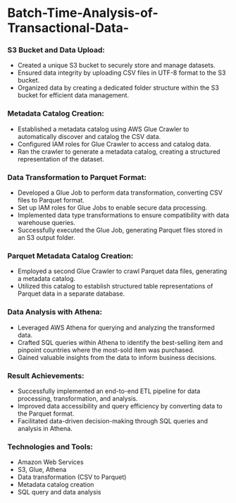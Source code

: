 # Batch-Time-Analysis-of-Transactional-Data-
### S3 Bucket and Data Upload:
- Created a unique S3 bucket to securely store and manage datasets.
- Ensured data integrity by uploading CSV files in UTF-8 format to the S3 bucket.
- Organized data by creating a dedicated folder structure within the S3 bucket for efficient data management.

### Metadata Catalog Creation:
- Established a metadata catalog using AWS Glue Crawler to automatically discover and catalog the CSV data.
- Configured IAM roles for Glue Crawler to access and catalog data.
- Ran the crawler to generate a metadata catalog, creating a structured representation of the dataset.

### Data Transformation to Parquet Format:
- Developed a Glue Job to perform data transformation, converting CSV files to Parquet format.
- Set up IAM roles for Glue Jobs to enable secure data processing.
- Implemented data type transformations to ensure compatibility with data warehouse queries.
- Successfully executed the Glue Job, generating Parquet files stored in an S3 output folder.

### Parquet Metadata Catalog Creation:
- Employed a second Glue Crawler to crawl Parquet data files, generating a metadata catalog.
- Utilized this catalog to establish structured table representations of Parquet data in a separate database.

### Data Analysis with Athena:
- Leveraged AWS Athena for querying and analyzing the transformed data.
- Crafted SQL queries within Athena to identify the best-selling item and pinpoint countries where the most-sold item was purchased.
- Gained valuable insights from the data to inform business decisions.

### Result Achievements:
- Successfully implemented an end-to-end ETL pipeline for data processing, transformation, and analysis.
- Improved data accessibility and query efficiency by converting data to the Parquet format.
- Facilitated data-driven decision-making through SQL queries and analysis in Athena.

### Technologies and Tools:
- Amazon Web Services
- S3, Glue, Athena
- Data transformation (CSV to Parquet)
- Metadata catalog creation
- SQL query and data analysis
